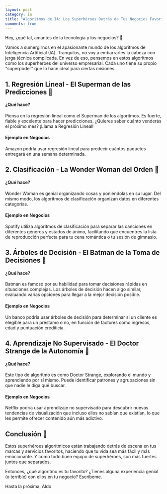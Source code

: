 ```yaml
---
layout: post
category: ia
title: "Algoritmos de IA: Los Superhéroes Detrás de Tus Negocios Favoritos"
comments: true
---
```



Hey, ¿qué tal, amantes de la tecnología y los negocios? 🌈

Vamos a sumergirnos en el apasionante mundo de los algoritmos de Inteligencia Artificial (IA). Tranquilos, no voy a embarrarles la cabeza con jerga técnica complicada. En vez de eso, pensemos en estos algoritmos como los superhéroes del universo empresarial. Cada uno tiene su propio "superpoder" que lo hace ideal para ciertas misiones.

## 1. Regresión Lineal - El Superman de las Predicciones 💪
#### ¿Qué hace?
Piensa en la regresión lineal como el Superman de los algoritmos. Es fuerte, fiable y excelente para hacer predicciones. ¿Quieres saber cuánto venderás el próximo mes? ¡Llama a Regresión Lineal!

#### Ejemplo en Negocios
Amazon podría usar regresión lineal para predecir cuántos paquetes entregará en una semana determinada.

## 2. Clasificación - La Wonder Woman del Orden 🌟
#### ¿Qué hace?
Wonder Woman es genial organizando cosas y poniéndolas en su lugar. Del mismo modo, los algoritmos de clasificación organizan datos en diferentes categorías.

#### Ejemplo en Negocios
Spotify utiliza algoritmos de clasificación para separar las canciones en diferentes géneros y estados de ánimo, facilitando que encuentres la lista de reproducción perfecta para tu cena romántica o tu sesión de gimnasio.

## 3. Árboles de Decisión - El Batman de la Toma de Decisiones 🦇
#### ¿Qué hace?
Batman es famoso por su habilidad para tomar decisiones rápidas en situaciones complejas. Los árboles de decisión hacen algo similar, evaluando varias opciones para llegar a la mejor decisión posible.

#### Ejemplo en Negocios
Un banco podría usar árboles de decisión para determinar si un cliente es elegible para un préstamo o no, en función de factores como ingresos, edad y puntuación crediticia.

## 4. Aprendizaje No Supervisado - El Doctor Strange de la Autonomía 🔮
#### ¿Qué hace?
Este tipo de algoritmo es como Doctor Strange, explorando el mundo y aprendiendo por sí mismo. Puede identificar patrones y agrupaciones sin que nadie le diga qué buscar.

#### Ejemplo en Negocios
Netflix podría usar aprendizaje no supervisado para descubrir nuevas tendencias de visualización que incluso ellos no sabían que existían, lo que les permite ofrecer contenido aún más adictivo.

## Conclusión 🎉
Estos superhéroes algorítmicos están trabajando detrás de escena en tus marcas y servicios favoritos, haciendo que tu vida sea más fácil y más emocionante. Y como todo buen equipo de superhéroes, son más fuertes juntos que separados.

Entonces, ¿qué algoritmo es tu favorito? ¿Tienes alguna experiencia genial (o terrible) con ellos en tu negocio? Escríbeme.

Hasta la próxima,
Aldo